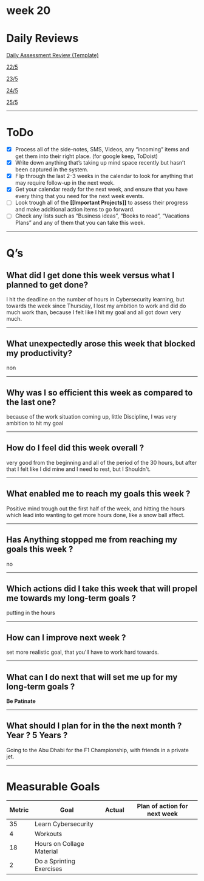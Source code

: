 # week 20

# Daily Reviews

[Daily Assessment Review (Template)](Daily%20Assessment%20Review%20(Template).md)

[22/5](22%205.md)

[23/5](23%205%20c67c7c028b4f48c280135de7c36f8494.md)

[24/5](24%205%209fce3b9275614bb69cd6318dd95a2de5.md)

[25/5](25%205%209f0a3914e98f404894295abba6084188.md)

---

# ToDo

- [x]  Process all of the side-notes, SMS, Videos, any “incoming” items and get them into their right place. (for google keep, ToDoist)
- [x]  Write down anything that’s taking up mind space recently but hasn’t been captured in the system.
- [x]  Flip through the last 2-3 weeks in the calendar to look for anything that may require follow-up in the next week.
- [x]  Get your calendar ready for the next week, and ensure that you have every thing that you need for the next week events.
- [ ]  Look trough all of the **[[Important Projects]]** to assess their progress and make additional action items to go forward.
- [ ]  Check any lists such as “Business ideas”, “Books to read”, “Vacations Plans” and any of them that you can take this week.

---

# Q’s

## What did I get done this week versus what I planned to get done?
I hit the deadline on the number of hours in Cybersecurity learning, but towards the week since Thursday, I lost my ambition to work and did do much work than, because I felt like I hit my goal and all got down very much.

---

## What unexpectedly arose this week that blocked my productivity? 
non

---

## Why was I so efficient this week as compared to the last one?
because of the work situation coming up, little Discipline, I was very ambition to hit my goal

---

## How do I feel did this week overall ?
very good from the beginning and all of the period of the 30 hours, but after that I felt like I did mine and I need to rest, but I Shouldn't.

---

## What enabled me to reach my goals this week ?
Positive mind trough out the first half of the week, and hitting the hours which lead into wanting to get more hours done, like a snow ball affect.

---

## Has Anything stopped me from reaching my goals this week ?
no 

---

## Which actions did I take this week that will propel me towards my long-term goals ?
putting in the hours

---

## How can I improve next week ?
set more realistic goal, that you'll have to work hard towards.


---

## What can I do next that will set me up for my long-term goals ?
**Be Patinate**

---

## What should I plan for in the the next month ? Year ? 5 Years ?
Going to the Abu Dhabi for the F1 Championship, with friends in a private jet.

---

# Measurable Goals
| Metric | Goal | Actual | Plan of action for next week |
| ------ | ---- | ------ | ---------------------------- |
|    35    |  Learn Cybersecurity    |        |                              |
|   4     |    Workouts  |        |                              |
|   18     |   Hours on Collage Material   |        |                              |
|    2    |  Do a Sprinting Exercises    |        |                              |
